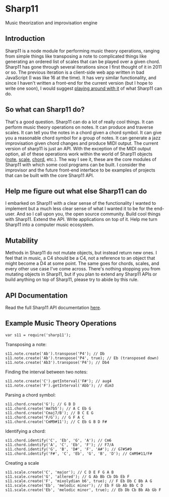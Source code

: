 # Sharp11
Music theorization and improvisation engine

## Introduction
Sharp11 is a node module for performing music theory operations, ranging from simple things like transposing a note to complicated things like generating an ordered list of scales that can be played over a given chord.  Sharp11 has gone through several iterations since I first thought of it in 2011 or so.  The previous iteration is a client-side web app written in bad JavaScript (I was like 16 at the time).  It has very similar functionality, and since I haven't written a front-end for the current version (but I hope to write one soon), I would suggest [playing around with it](http://julianrosenblum.com/sharp11) of what Sharp11 can do.

## So what can Sharp11 do?
That's a good question.  Sharp11 can do a lot of really cool things.  It can perform music theory operations on notes.  It can produce and traverse scales.  It can tell you the notes in a chord given a chord symbol.  It can give you a reasonable chord symbol for a group of notes.  It can generate a jazz improvisation given chord changes and produce MIDI output.  The current version of sharp11 is just an API.  With the exception of the MIDI output option, all of these operations work within the world of Sharp11 objects ([note](docs/node.md), [scale](docs/scale.md), [chord](docs/chord.md), etc.).  The way I see it, these are the core modules of Sharp11 with which some cool programs can be built.  I consider the improvisor and the future front-end interface to be examples of projects that can be built with the core Sharp11 API.

## Help me figure out what else Sharp11 can do
I embarked on Sharp11 with a clear sense of the functionality I wanted to implement but a much less clear sense of what I wanted it to be for the end-user.  And so I call upon you, the open source community.  Build cool things with Sharp11.  Extend the API.  Write applications on top of it.  Help me turn Sharp11 into a computer music ecosystem.

## Mutability
Methods in Sharp11 do not mutate objects, but instead return new ones.  I feel that in music, a C4 should be a C4, not a reference to an object that might become a D4 at some point.  The same goes for chords, scales, and every other use case I've come across.  There's nothing stopping you from mutating objects in Sharp11, but if you plan to extend any Sharp11 APIs or build anything on top of Sharp11, please try to abide by this rule.

## API Documentation
Read the full Sharp11 API documentation [here](docs).

## Example Music Theory Operations
`var s11 = require('sharp11');`

Transposing a note:

```
s11.note.create('Ab').transpose('P4'); // Db
s11.note.create('Ab').transpose('P4', true); // Eb (transposed down)
s11.note.create('Ab3').transpose('P4'); // Db4
```

Finding the interval between two notes:

```
s11.note.create('C').getInterval('F#'); // aug4
s11.note.create('F').getInterval('Abb'); // dim3
```

Parsing a chord symbol:
```
s11.chord.create('G'); // G B D
s11.chord.create('Am7b5'); // A C Eb G
s11.chord.create('Cmaj7/B'); // B C E G
s11.chord.create('F/G'); // G F A C
s11.chord.create('CmM9#11'); // C Eb G B D F#
```

Identifying a chord:
```
s11.chord.identify('C', 'Eb', 'G', 'A'); // Cm6
s11.chord.identify('A', 'C', 'Eb', 'F'); // F7/A
s11.chord.identify('G', 'B', 'D#', 'F', 'A#'); // G7#5#9
s11.chord.identify('F#', 'C', 'Eb', 'G', 'B', 'D'); // CmM9#11/F#
```

Creating a scale
```
s11.scale.create('C', 'major'); // C D E F G A B
s11.scale.create('G', 'altered'); // G Ab Bb Cb Db Eb F
s11.scale.create('F', 'mixolydian b6', true); // F Eb Db C Bb A G
s11.scale.create('Eb', 'melodic minor'); // Eb F Gb Ab Bb C D
s11.scale.create('Eb', 'melodic minor', true); // Eb Db Cb Bb Ab Gb F
```
